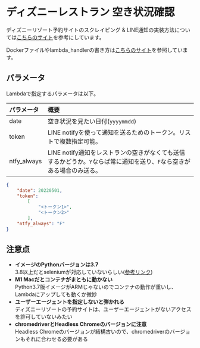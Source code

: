 # ディズニーレストラン 空き状況確認

ディズニーリゾート予約サイトのスクレイピング & LINE通知の実装方法については[こちらのサイト](https://tetoblog.org/2021/05/disney-scraping/)を参考にしています。

Dockerファイルやlambda_handlerの書き方は[こちらのサイト](https://taaaka.tokyo/blog/posts/lambda-selenium-webdriver)を参照しています。

## パラメータ

Lambdaで指定するパラメータは以下。

|パラメータ|概要|
|:---|:---|
|date|空き状況を見たい日付(`yyyymmdd`)|
|token|LINE notifyを使って通知を送るためのトークン。リストで複数指定可能。|
|ntfy_always|LINE notify通知をレストランの空きがなくても送信するかどうか。`Y`ならば常に通知を送り、`F`なら空きがある場合のみ送る。

```json
{
    "date": 20220501,
    "token":
        [
            "<トークン1>",
            "<トークン2>"
        ],
    "ntfy_always": "F"
}
```

## 注意点

- **イメージのPythonバージョンは3.7**  
  3.8以上だとseleniumが対応していないらしい([参考リンク](https://teratail.com/questions/325567?link=qa_related_pc))
- **M1 Macだとコンテナがまともに動かない**  
  Python3.7版イメージがARMじゃないのでコンテナの動作が重いし、Lambdaにアップしても動くか微妙
- **ユーザーエージェントを指定しないと弾かれる**  
  ディズニーリゾートの予約サイトは、ユーザーエージェントがないアクセスを許可していないみたい
- **chromedriverとHeadless Chromeのバージョンに注意**  
  Headless Chromeのバージョンが結構古いので、chromedriverのバージョンもそれに合わせる必要がある
